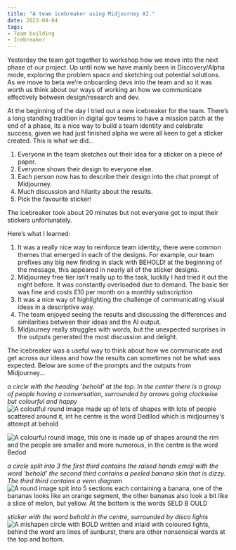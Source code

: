 ```yaml
---
title: "A team icebreaker using Midjourney AI."
date: 2023-04-04
tags: 
- Team building
- Icebreaker
---
```

Yesterday the team got together to workshop how we move into the next phase of our project. Up until now we have mainly been in Discovery/Alpha mode, exploring the problem space and sketching out potential solutions. As we move to beta we’re onboarding devs into the team and so it was worth us think about our ways of working an how we communicate effectively between design/research and dev.

At the beginning of the day I tried out a new icebreaker for the team. There’s a long standing tradition in digital gov teams to have a mission patch at the end of a phase, its a nice way to build a team identity and celebrate success, given we had just finished alpha we were all keen to get a sticker created. This is what we did…

1. Everyone in the team sketches out their idea for a sticker on a piece of paper.
2. Everyone shows their design to everyone else.
3. Each person now has to describe their design into the chat prompt of Midjourney.
4. Much discussion and hilarity about the results.
5. Pick the favourite sticker!

The icebreaker took about 20 minutes but not everyone got to input their stickers unfortunately. 

Here’s what I learned:

1. It was a really nice way to reinforce team identity, there were common themes that emerged in each of the designs. For example, our team prefixes any big new finding in slack with BEHOLD! at the beginning of the message, this appeared in nearly all of the sticker designs.
2. Midjourney free tier isn’t really up to the task, luckily I had tried it out the night before. It was constantly overloaded due to demand. The basic tier was fine and costs £10 per month on a monthly subscription
3. It was a nice way of highlighting the challenge of communicating visual ideas in a descriptive way.
4. The team enjoyed seeing the results and discussing the differences and similarities between their ideas and the AI output.
5. Midjourney really struggles with words, but the unexpected surprises in the outputs generated the most discussion and delight.

The icebreaker was a useful way to think about how we communicate and get across our ideas and how the results can sometimes not be what was expected. Below are some of the prompts and the outputs from Midjourney...

_a circle with the heading 'behold' at the top. In the center there is a group of people having a conversation, surrounded by arrows going clockwise but colourful and happy_
![A coloutful round image made up of lots of shapes with lots of people scattered around it, int he centre is the word Dedllod which is midjourney's attempt at behold](/images/dedllod.png)

![A colourful round image, this one is made up of shapes around the rim and the people are smaller and more numerous, in the centre is the word Bedod](/images/bedod.png)


_a circle split into 3 the first third contains the raised hands emoji with the word 'behold' the second third contains a peeled banana skin that is dizzy. The third third contains a venn diagram_
![A round image spit into 5 sections each containing a banana, one of the bananas looks like an orange segment, the other bananas also look a bit like a slice of melon, but yellow. At the bottom is the words SELD B OULD](/images/banana-orange.png
)

_sticker with the word behold in the centre, surrounded by disco lights_
![A mishapen circle with BOLD written and inlaid with coloured lights, behind the word are lines of sunburst, there are other nonsensical words at the top and bottom.](/images/bold.png)